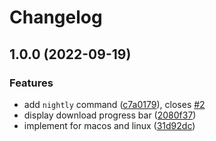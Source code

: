 # Changelog

## 1.0.0 (2022-09-19)


### Features

* add `nightly` command ([c7a0179](https://www.github.com/barmac/asdf-camunda-modeler/commit/c7a0179f33de91e0330171856d7349dba674189d)), closes [#2](https://www.github.com/barmac/asdf-camunda-modeler/issues/2)
* display download progress bar ([2080f37](https://www.github.com/barmac/asdf-camunda-modeler/commit/2080f37fd50b950d8ec773199324c5058f974a54))
* implement for macos and linux ([31d92dc](https://www.github.com/barmac/asdf-camunda-modeler/commit/31d92dceaeb0bddf95f933b66247a71a4fa1951c))
